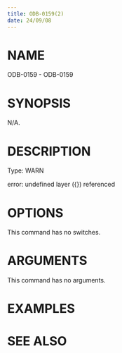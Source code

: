```yaml
---
title: ODB-0159(2)
date: 24/09/08
---
```


# NAME

ODB-0159 - ODB-0159

# SYNOPSIS

N/A.

# DESCRIPTION

Type: WARN

error: undefined layer ({}) referenced

# OPTIONS

This command has no switches.

# ARGUMENTS

This command has no arguments.

# EXAMPLES

# SEE ALSO
